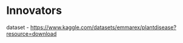 # Innovators
     
dataset - https://www.kaggle.com/datasets/emmarex/plantdisease?resource=download      
 
    
